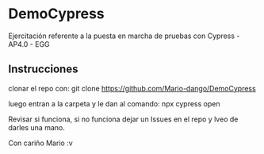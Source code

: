 # DemoCypress
Ejercitación referente a la puesta en marcha de pruebas con Cypress - AP4.0 - EGG

## Instrucciones
clonar el repo con:
git clone https://github.com/Mario-dango/DemoCypress

luego entran a la carpeta y le dan al comando:
npx cypress open

Revisar si funciona, si no funciona dejar un Issues en el repo y lveo de darles una mano.


Con cariño Mario :v
